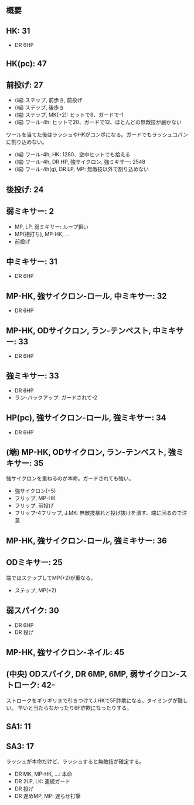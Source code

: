 ## 概要

## HK: 31

- DR 6HP

## HK(pc): 47

## 前投げ: 27

- (端) ステップ, 前歩き, 前投げ
- (端) ステップ, 後歩き
- (端) ステップ, MK(+2): ヒットで8、ガードで-1
- (端) ワール-4h: ヒットで20、ガードで12、ほとんどの無敵技が届かない

ワールを当てた後はラッシュやHKがコンボになる。ガードでもラッシュコパンに割り込めない。

- (端) ワール-4h, HK: 1280、空中ヒットでも拾える
- (端) ワール-4h, DR HP, 強サイクロン, 強ミキサー: 2548
- (端) ワール-4h(g), DR LP, MP: 無敵技以外で割り込めない

## 後投げ: 24

## 弱ミキサー: 2

- MP, LP, 弱ミキサー: ループ狙い
- MP(相打ち), MP-HK, ...
- 前投げ

## 中ミキサー: 31

- DR 6HP

## MP-HK, 強サイクロン-ロール, 中ミキサー: 32

- DR 6HP

## MP-HK, ODサイクロン, ラン-テンペスト, 中ミキサー: 33

- DR 6HP

## 強ミキサー: 33

- DR 6HP
- ラン-バックアップ: ガードされて-2

## HP(pc), 強サイクロン-ロール, 強ミキサー: 34

- DR 6HP

## (端) MP-HK, ODサイクロン, ラン-テンペスト, 強ミキサー: 35

強サイクロンを重ねるのが本命。ガードされても強い。

- 強サイクロン(+5)
- フリップ, MP-HK
- フリップ, 前投げ
- フリップ-4フリップ, J.MK: 無敵技暴れと投げ抜けを潰す、端に回るので注意

## MP-HK, 強サイクロン-ロール, 強ミキサー: 36

## ODミキサー: 25

端ではステップしてMP(+2)が重なる。

- ステップ, MP(+2)

## 弱スパイク: 30

- DR 6HP
- DR 投げ

## MP-HK, 強サイクロン-ネイル: 45

## (中央) ODスパイク, DR 6MP, 6MP, 弱サイクロン-ストローク: 42-

ストロークをギリギリまで引きつけてJ.HKで5F詐欺になる。タイミングが難しい。
早いと当たらなかったり6F詐欺になったりする。

## SA1: 11

## SA3: 17

ラッシュが本命だけど、ラッシュすると無敵技が確定する。

- DR MK, MP-HK, ...: 本命
- DR 2LP, LK: 連続ガード
- DR 投げ
- DR 遅めMP, MP: 遅らせ打撃
